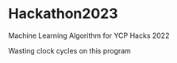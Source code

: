 # Hackathon2023
Machine Learning Algorithm for YCP Hacks 2022

Wasting clock cycles on this program
